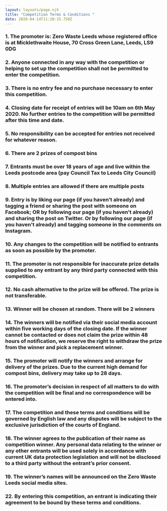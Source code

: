 ```yaml
---
layout: layouts/page.njk
title: "Competition Terms & Conditions "
date: 2020-04-14T11:28:15.750Z
---
```

<!--StartFragment-->

### 1. The promoter is: Zero Waste Leeds whose registered office is at Micklethwaite House, 70 Cross Green Lane, Leeds, LS9 0DG

### 2. Anyone connected in any way with the competition or helping to set up the competition shall not be permitted to enter the competition.

### 3. There is no entry fee and no purchase necessary to enter this competition.

### 4. Closing date for receipt of entries will be 10am on 6th May 2020. No further entries to the competition will be permitted after this time and date.

### 5. No responsibility can be accepted for entries not received for whatever reason.

### 6. There are 2 prizes of compost bins

### 7. Entrants must be over 18 years of age and live within the Leeds postcode area (pay Council Tax to Leeds City Council)

### 8. Multiple entries are allowed if there are multiple posts

### 9. Entry is by liking our page (if you haven’t already) and tagging a friend or sharing the post with someone on Facebook; OR by following our page (if you haven’t already) and sharing the post on Twitter. Or by following our page (if you haven't already) and tagging someone in the comments on Instagram.

### 10. Any changes to the competition will be notified to entrants as soon as possible by the promoter.

### 11. The promoter is not responsible for inaccurate prize details supplied to any entrant by any third party connected with this competition.

### 12. No cash alternative to the prize will be offered. The prize is not transferable.

### 13. Winner will be chosen at random. There will be 2 winners

### 14. The winners will be notified via their social media account within five working days of the closing date. If the winner cannot be contacted or does not claim the prize within 48 hours of notification, we reserve the right to withdraw the prize from the winner and pick a replacement winner.

### 15. The promoter will notify the winners and arrange for delivery of the prizes. Due to the current high demand for compost bins, delivery may take up to 28 days.

### 16. The promoter’s decision in respect of all matters to do with the competition will be final and no correspondence will be entered into.

### 17. The competition and these terms and conditions will be governed by English law and any disputes will be subject to the exclusive jurisdiction of the courts of England.

### 18. The winner agrees to the publication of their name as competition winner. Any personal data relating to the winner or any other entrants will be used solely in accordance with current UK data protection legislation and will not be disclosed to a third party without the entrant’s prior consent.

### 19. The winner’s names will be announced on the Zero Waste Leeds social media sites.

### 22. By entering this competition, an entrant is indicating their agreement to be bound by these terms and conditions.

<!--EndFragment-->